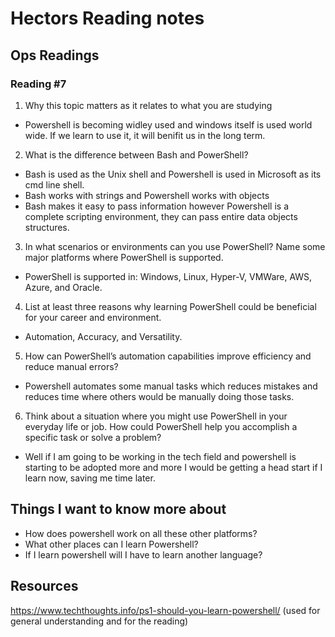 # Hectors Reading notes


## Ops Readings


### Reading #7

1. Why this topic matters as it relates to what you are studying

- Powershell is becoming widley used and windows itself is used world wide. If we learn to use it, it will benifit us in the long term.

2. What is the difference between Bash and PowerShell?

- Bash is used as the Unix shell and Powershell is used in Microsoft as its cmd line shell.
- Bash works with strings and Powershell works with objects
- Bash makes it easy to pass information however Powershell is a complete scripting environment, they can pass entire data objects structures.

3. In what scenarios or environments can you use PowerShell? Name some major platforms where PowerShell is supported.

- PowerShell is supported in: Windows, Linux, Hyper-V, VMWare, AWS, Azure, and Oracle.

4. List at least three reasons why learning PowerShell could be beneficial for your career and environment.

- Automation, Accuracy, and Versatility.

5. How can PowerShell’s automation capabilities improve efficiency and reduce manual errors?

- Powershell automates some manual tasks which reduces mistakes and reduces time where others would be manually doing those tasks.

6. Think about a situation where you might use PowerShell in your everyday life or job. How could PowerShell help you accomplish a specific task or solve a problem?

- Well if I am going to be working in the tech field and powershell is starting to be adopted more and more I would be getting a head start if I learn now, saving me time later.

## Things I want to know more about

- How does powershell work on all these other platforms?
- What other places can I learn Powershell?
- If I learn powershell will I have to learn another language?

## Resources
https://www.techthoughts.info/ps1-should-you-learn-powershell/
(used for general understanding and for the reading)
